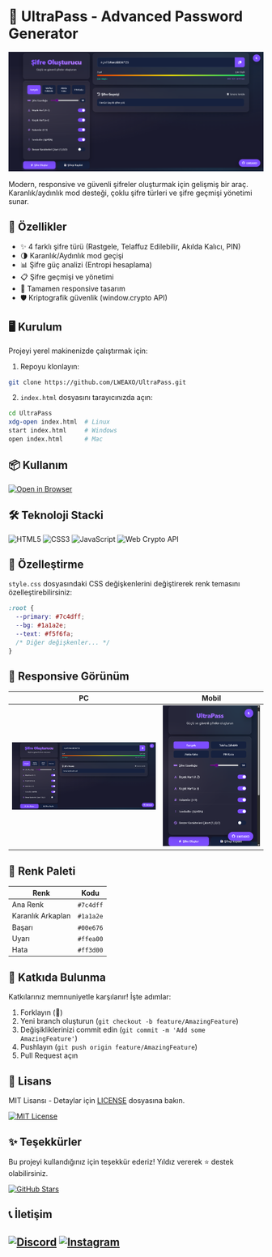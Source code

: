 # 🔐 UltraPass - Advanced Password Generator

![Project Preview](./img/image.png)

Modern, responsive ve güvenli şifreler oluşturmak için gelişmiş bir araç. Karanlık/aydınlık mod desteği, çoklu şifre türleri ve şifre geçmişi yönetimi sunar.

## 🚀 Özellikler

- ✨ 4 farklı şifre türü (Rastgele, Telaffuz Edilebilir, Akılda Kalıcı, PIN)
- 🌗 Karanlık/Aydınlık mod geçişi
- 📊 Şifre güç analizi (Entropi hesaplama)
- 📋 Şifre geçmişi ve yönetimi
- 📱 Tamamen responsive tasarım
- 🛡️ Kriptografik güvenlik (window.crypto API)

## 🖥️ Kurulum

Projeyi yerel makinenizde çalıştırmak için:

1. Repoyu klonlayın:
```bash
git clone https://github.com/LWEAXO/UltraPass.git
```
2. `index.html` dosyasını tarayıcınızda açın:
```bash
cd UltraPass
xdg-open index.html  # Linux
start index.html     # Windows
open index.html      # Mac
```

## 📦 Kullanım

[![Open in Browser](https://img.shields.io/badge/Canlı_Demo-Test_Edin-2a9d8f?style=for-the-badge)](https://yakında)

## 🛠️ Teknoloji Stacki

![HTML5](https://img.shields.io/badge/HTML5-E34F26?style=flat&logo=html5&logoColor=white)
![CSS3](https://img.shields.io/badge/CSS3-1572B6?style=flat&logo=css3&logoColor=white)
![JavaScript](https://img.shields.io/badge/JavaScript-F7DF1E?style=flat&logo=javascript&logoColor=black)
![Web Crypto API](https://img.shields.io/badge/Web_Crypto_API-4285F4?style=flat&logo=google-chrome&logoColor=white)

## 📝 Özelleştirme

`style.css` dosyasındaki CSS değişkenlerini değiştirerek renk temasını özelleştirebilirsiniz:

```css
:root {
  --primary: #7c4dff;
  --bg: #1a1a2e;
  --text: #f5f6fa;
  /* Diğer değişkenler... */
}
```

## 📱 Responsive Görünüm

| PC | Mobil |
|----|-------|
| ![PC View](./img/image.png) | ![Mobile View](./img/image2.png) |

## 🎨 Renk Paleti

| Renk | Kodu |
|------|------|
| Ana Renk | `#7c4dff` |
| Karanlık Arkaplan | `#1a1a2e` |
| Başarı | `#00e676` |
| Uyarı | `#ffea00` |
| Hata | `#ff3d00` |

## 🤝 Katkıda Bulunma

Katkılarınız memnuniyetle karşılanır! İşte adımlar:

1. Forklayın (🔱)
2. Yeni branch oluşturun (`git checkout -b feature/AmazingFeature`)
3. Değişikliklerinizi commit edin (`git commit -m 'Add some AmazingFeature'`)
4. Pushlayın (`git push origin feature/AmazingFeature`)
5. Pull Request açın

## 📜 Lisans

MIT Lisansı - Detaylar için [LICENSE](LICENSE) dosyasına bakın.

[![MIT License](https://img.shields.io/badge/Lisans-MIT-green?style=flat)](LICENSE)

## ✨ Teşekkürler

Bu projeyi kullandığınız için teşekkür ederiz! Yıldız vererek ⭐ destek olabilirsiniz.

[![GitHub Stars](https://img.shields.io/github/stars/LWEAXO/UltraPass?style=social)](https://github.com/LWEAXO/UltraPass/stargazers)

## 📞 İletişim

[![Discord](https://img.shields.io/badge/Discord-LWEAXO-5865F2?style=for-the-badge&logo=discord)](https://discord.com/users/1015356240492245054)
[![Instagram](https://img.shields.io/badge/Instagram-@lweaxo-E4405F?style=for-the-badge&logo=instagram&logoColor=white)](https://instagram.com/)
---